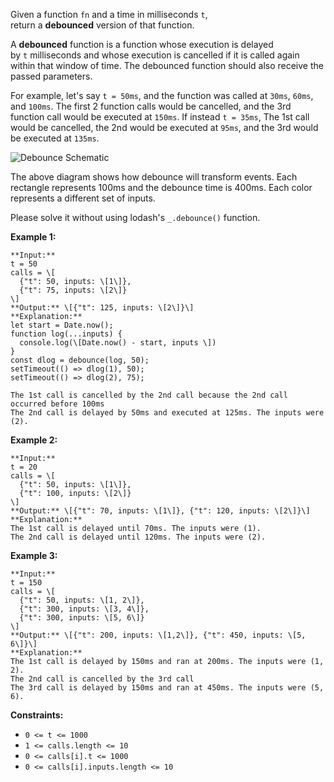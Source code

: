 Given a function `fn` and a time in milliseconds `t`, return a **debounced** version of that function.

A **debounced** function is a function whose execution is delayed by `t` milliseconds and whose execution is cancelled if it is called again within that window of time. The debounced function should also receive the passed parameters.

For example, let's say `t = 50ms`, and the function was called at `30ms`, `60ms`, and `100ms`. The first 2 function calls would be cancelled, and the 3rd function call would be executed at `150ms`. If instead `t = 35ms`, The 1st call would be cancelled, the 2nd would be executed at `95ms`, and the 3rd would be executed at `135ms`.

![Debounce Schematic](https://assets.leetcode.com/uploads/2023/04/08/screen-shot-2023-04-08-at-11048-pm.png)

The above diagram shows how debounce will transform events. Each rectangle represents 100ms and the debounce time is 400ms. Each color represents a different set of inputs.

Please solve it without using lodash's `_.debounce()` function.

**Example 1:**

```
**Input:** 
t = 50
calls = \[
  {"t": 50, inputs: \[1\]},
  {"t": 75, inputs: \[2\]}
\]
**Output:** \[{"t": 125, inputs: \[2\]}\]
**Explanation:**
let start = Date.now();
function log(...inputs) { 
  console.log(\[Date.now() - start, inputs \])
}
const dlog = debounce(log, 50);
setTimeout(() => dlog(1), 50);
setTimeout(() => dlog(2), 75);

The 1st call is cancelled by the 2nd call because the 2nd call occurred before 100ms
The 2nd call is delayed by 50ms and executed at 125ms. The inputs were (2).
```

**Example 2:**

```
**Input:** 
t = 20
calls = \[
  {"t": 50, inputs: \[1\]},
  {"t": 100, inputs: \[2\]}
\]
**Output:** \[{"t": 70, inputs: \[1\]}, {"t": 120, inputs: \[2\]}\]
**Explanation:**
The 1st call is delayed until 70ms. The inputs were (1).
The 2nd call is delayed until 120ms. The inputs were (2).
```

**Example 3:**

```
**Input:** 
t = 150
calls = \[
  {"t": 50, inputs: \[1, 2\]},
  {"t": 300, inputs: \[3, 4\]},
  {"t": 300, inputs: \[5, 6\]}
\]
**Output:** \[{"t": 200, inputs: \[1,2\]}, {"t": 450, inputs: \[5, 6\]}\]
**Explanation:**
The 1st call is delayed by 150ms and ran at 200ms. The inputs were (1, 2).
The 2nd call is cancelled by the 3rd call
The 3rd call is delayed by 150ms and ran at 450ms. The inputs were (5, 6).
```

**Constraints:**

*   `0 <= t <= 1000`
*   `1 <= calls.length <= 10`
*   `0 <= calls[i].t <= 1000`
*   `0 <= calls[i].inputs.length <= 10`